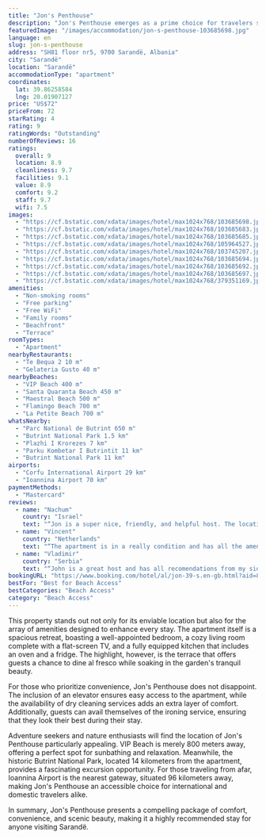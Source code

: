 ```yaml
---
title: "Jon's Penthouse"
description: "Jon's Penthouse emerges as a prime choice for travelers seeking a blend of comfort and convenience in the heart of Sarandë."
featuredImage: "/images/accommodation/jon-s-penthouse-103685698.jpg"
language: en
slug: jon-s-penthouse
address: "SH81 floor nr5, 9700 Sarandë, Albania"
city: "Sarandë"
location: "Sarandë"
accommodationType: "apartment"
coordinates:
  lat: 39.86258584
  lng: 20.01907127
price: "US$72"
priceFrom: 72
starRating: 4
rating: 9
ratingWords: "Outstanding"
numberOfReviews: 16
ratings:
  overall: 9
  location: 8.9
  cleanliness: 9.7
  facilities: 9.1
  value: 8.9
  comfort: 9.2
  staff: 9.7
  wifi: 7.5
images:
  - "https://cf.bstatic.com/xdata/images/hotel/max1024x768/103685698.jpg?k=90f95f63a28751bd9532186979b562c244a5c4c0f3949a0ec02ae950619baf53&o=&hp=1"
  - "https://cf.bstatic.com/xdata/images/hotel/max1024x768/103685683.jpg?k=952e4e09b3c0f8426f24f7877e4fbcf18c75a141ed2f6e02bc79bb391f466b8d&o=&hp=1"
  - "https://cf.bstatic.com/xdata/images/hotel/max1024x768/103685685.jpg?k=b5153d086837447c629fad910aee4b4b585e0ecab9f46830b44bc40b4ee48d2b&o=&hp=1"
  - "https://cf.bstatic.com/xdata/images/hotel/max1024x768/105964527.jpg?k=8b7f48427a0e05a6677b1087b46e9512a6b75d5414a4b1175ad64d46944e685d&o=&hp=1"
  - "https://cf.bstatic.com/xdata/images/hotel/max1024x768/103745207.jpg?k=7231d330a5c658a383ea71f09b1ae4bec4c2f3be98d25179afa13c8f654f7d7f&o=&hp=1"
  - "https://cf.bstatic.com/xdata/images/hotel/max1024x768/103685694.jpg?k=72513dd1b217076f6701b33e539158ff8399e5b8b4b8322432f53bc79ebcee7f&o=&hp=1"
  - "https://cf.bstatic.com/xdata/images/hotel/max1024x768/103685692.jpg?k=b58857d3ad6f30689f00fc49de3751568457fa44e22198f2e29fedfbd7c2a00a&o=&hp=1"
  - "https://cf.bstatic.com/xdata/images/hotel/max1024x768/103685697.jpg?k=f0e3cd9b0f6a1b54cec4309347d1c2396b864e45f5ce7c6fb809a589688ff0ed&o=&hp=1"
  - "https://cf.bstatic.com/xdata/images/hotel/max1024x768/379351169.jpg?k=af8ba33806818e2e56fcdb633f6586766e9b6e47ccd86525a74739550bd5211f&o=&hp=1"
amenities:
  - "Non-smoking rooms"
  - "Free parking"
  - "Free WiFi"
  - "Family rooms"
  - "Beachfront"
  - "Terrace"
roomTypes:
  - "Apartment"
nearbyRestaurants:
  - "Te Bequa 2 10 m"
  - "Gelateria Gusto 40 m"
nearbyBeaches:
  - "VIP Beach 400 m"
  - "Santa Quaranta Beach 450 m"
  - "Maestral Beach 500 m"
  - "Flamingo Beach 700 m"
  - "La Petite Beach 700 m"
whatsNearby:
  - "Parc National de Butrint 650 m"
  - "Butrint National Park 1.5 km"
  - "Plazhi I Krorezes 7 km"
  - "Parku Kombetar I Butrintit 11 km"
  - "Butrint National Park 11 km"
airports:
  - "Corfu International Airport 29 km"
  - "Ioannina Airport 70 km"
paymentMethods:
  - "Mastercard"
reviews:
  - name: "Nachum"
    country: "Israel"
    text: "“Jon is a super nice, friendly, and helpful host. The location is quiet and close to supermarkets and walking distance to the city center. The view from the apartment is AMAZING. Extremely beautiful sunsets. The apartment has everything you need...”"
  - name: "Vincent"
    country: "Netherlands"
    text: "“The apartment is in a really condition and has all the amenities you’ll need: from a coffee maker to an iron and ironing board. The apartment has a really big balcony with a nice lounge sofa and the view is breathtaking. Walking distance to the...”"
  - name: "Vladimir"
    country: "Serbia"
    text: "“Јоhn is a great host and has all recomendations from my side.He was very helpful for all the things we need during our stay.”"
bookingURL: "https://www.booking.com/hotel/al/jon-39-s.en-gb.html?aid=8035640"
bestFor: "Best for Beach Access"
bestCategories: "Beach Access"
category: "Beach Access"
---
```


This property stands out not only for its enviable location but also for the array of amenities designed to enhance every stay. The apartment itself is a spacious retreat, boasting a well-appointed bedroom, a cozy living room complete with a flat-screen TV, and a fully equipped kitchen that includes an oven and a fridge. The highlight, however, is the terrace that offers guests a chance to dine al fresco while soaking in the garden's tranquil beauty.

For those who prioritize convenience, Jon's Penthouse does not disappoint. The inclusion of an elevator ensures easy access to the apartment, while the availability of dry cleaning services adds an extra layer of comfort. Additionally, guests can avail themselves of the ironing service, ensuring that they look their best during their stay.

Adventure seekers and nature enthusiasts will find the location of Jon's Penthouse particularly appealing. VIP Beach is merely 800 meters away, offering a perfect spot for sunbathing and relaxation. Meanwhile, the historic Butrint National Park, located 14 kilometers from the apartment, provides a fascinating excursion opportunity. For those traveling from afar, Ioannina Airport is the nearest gateway, situated 96 kilometers away, making Jon's Penthouse an accessible choice for international and domestic travelers alike.

In summary, Jon's Penthouse presents a compelling package of comfort, convenience, and scenic beauty, making it a highly recommended stay for anyone visiting Sarandë.